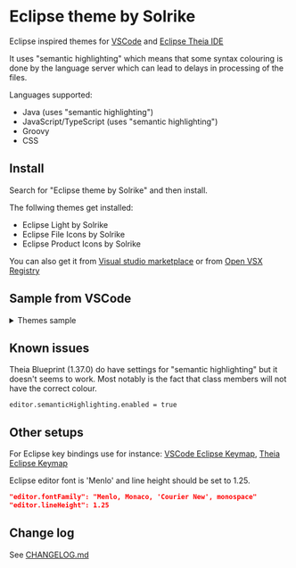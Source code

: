 # Eclipse theme by Solrike

Eclipse inspired themes for [VSCode](https://code.visualstudio.com "VSCode")  and [Eclipse Theia IDE](https://theia-ide.org "Theia")



It uses "semantic highlighting" which means that some syntax colouring is done by the language server which can lead to delays in processing of the files.

Languages supported:
* Java (uses "semantic highlighting")
* JavaScript/TypeScript (uses "semantic highlighting")
* Groovy
* CSS


## Install

Search for "Eclipse theme by Solrike" and then install.

The follwing themes get installed:
* Eclipse Light by Solrike
* Eclipse File Icons by Solrike
* Eclipse Product Icons by Solrike

You can also get it from [Visual studio marketplace](https://marketplace.visualstudio.com/items?itemName=solrike.eclipse-theme-by-solrike "marketplace")
or from [Open VSX Registry](https://open-vsx.org/extension/solrike/eclipse-theme-by-solrike "Open VSX Registry")

## Sample from VSCode

<details>
<summary>Themes sample</summary>
![screenshot](https://raw.githubusercontent.com/Lucas3oo/eclipse-theme-by-solrike/main/assets/vscode-screenshot.png)
</details>


## Known issues

Theia Blueprint (1.37.0) do have settings for "semantic highlighting" but it doesn't seems to work. Most notably is the fact that class members will not have the correct colour.

    editor.semanticHighlighting.enabled = true

## Other setups

For Eclipse key bindings use for instance: [VSCode Eclipse Keymap](https://marketplace.visualstudio.com/items?itemName=alphabotsec.vscode-eclipse-keybindings "Eclipse Keymap"),
[Theia Eclipse Keymap](https://open-vsx.org/extension/alphabotsec/vscode-eclipse-keybindings "Eclipse Keymap")

Eclipse editor font is 'Menlo' and line height should be set to 1.25.

```json
"editor.fontFamily": "Menlo, Monaco, 'Courier New', monospace"
"editor.lineHeight": 1.25
```

## Change log
See [CHANGELOG.md](./CHANGELOG.md)


